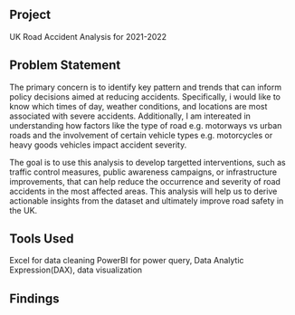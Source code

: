 ## Project
UK Road Accident Analysis for 2021-2022

## Problem Statement
The primary concern is to identify key pattern and trends that can inform policy decisions aimed at reducing accidents. Specifically, i would like to know which times of day, weather conditions, and locations are most associated with severe accidents. Additionally, I am intereated in understanding how factors like the type of road e.g. motorways vs urban roads and the involvement of certain vehicle types e.g. motorcycles or heavy goods vehicles impact accident severity.

The goal is to use this analysis to develop targetted interventions, such as traffic control measures, public awareness campaigns, or infrastructure improvements, that can help reduce the occurrence and severity of road accidents in the most affected areas. This analysis will help us to derive actionable insights from the dataset and ultimately improve road safety in the UK.

## Tools Used
Excel for data cleaning
PowerBI for power query, Data Analytic Expression(DAX), data visualization

## Findings
